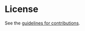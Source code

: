 # License

See the
[guidelines for contributions](https://github.com/CBonnell/chameleon-certs/blob/main/CONTRIBUTING.md).
